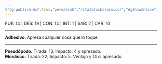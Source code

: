 ```yaml
---
{"dg-publish-dm":true,"permalink":"/statblocks/mimico/","dgShowInlineTitle":"false"}
---
```


<p><span><span style="display:none"> AC:<span id="ac"><strong>12</strong></span> | HP: <span id="hp">58</span> | IN: <span id="in">1</span></span></span></p><p><span>FUE: <span class="dice-roller no-icon" aria-label-position="top" data-dice="d20+3" aria-label="d20+3
[11]+3"><span class="dice-roller-result">14</span></span> | DES: <span class="dice-roller no-icon" aria-label-position="top" data-dice="d20+1" aria-label="d20+1
[18]+1"><span class="dice-roller-result">19</span></span> | CON: <span class="dice-roller no-icon" aria-label-position="top" data-dice="d20+2" aria-label="d20+2
[12]+2"><span class="dice-roller-result">14</span></span> | INT: <span class="dice-roller no-icon" aria-label-position="top" data-dice="d20+-3" aria-label="d20+-3
[4]+-3"><span class="dice-roller-result">1</span></span> | SAB: <span class="dice-roller no-icon is-min" aria-label-position="top" data-dice="d20+1" aria-label="d20+1
[1]+1"><span class="dice-roller-result">2</span></span> | CAR: <span class="dice-roller no-icon" aria-label-position="top" data-dice="d20+-1" aria-label="d20+-1
[11]+-1"><span class="dice-roller-result">10</span></span></span></p><p><span><hr>
<p dir="auto"><strong>Adhesivo.</strong> Apresa cualquier cosa que lo toque.</p></span></p><p><span><hr>
<p dir="auto"><strong>Pseudópodo.</strong> Tirada: <span class="dice-roller no-icon" aria-label-position="top" data-dice="d20+5" aria-label="d20+5
[8]+5"><span class="dice-roller-result">13</span></span>; Impacto: <span class="dice-roller no-icon is-min" aria-label-position="top" data-dice="1d8+3" aria-label="1d8+3
[1]+3"><span class="dice-roller-result">4</span></span> y apresado.<br>
<strong>Mordisco.</strong> Tirada: <span class="dice-roller no-icon" aria-label-position="top" data-dice="d20+5" aria-label="d20+5
[17]+5"><span class="dice-roller-result">22</span></span>; Impacto: <span class="dice-roller no-icon" aria-label-position="top" data-dice="1d8+3" aria-label="1d8+3
[2]+3"><span class="dice-roller-result">5</span></span>. Ventaja y <span class="dice-roller no-icon" aria-label-position="top" data-dice="2d8+3" aria-label="2d8+3
[3, 8]+3"><span class="dice-roller-result">14</span></span> si apresado.</p></span></p>